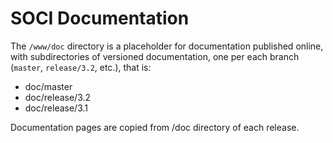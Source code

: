 SOCI Documentation
==================

The `/www/doc` directory is a placeholder for documentation published
online, with subdirectories of versioned documentation, one per each
branch (`master`, `release/3.2`, etc.), that is:

* doc/master
* doc/release/3.2
* doc/release/3.1

Documentation pages are copied from /doc directory of each release.
